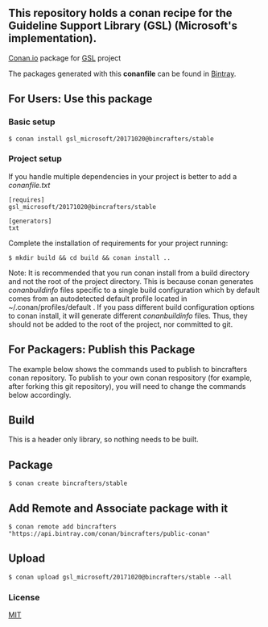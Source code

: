 ## This repository holds a conan recipe for the Guideline Support Library (GSL) (Microsoft's implementation).  

[Conan.io](https://conan.io) package for [GSL](https://github.com/Microsoft/GSL) project

The packages generated with this **conanfile** can be found in [Bintray](https://bintray.com/bincrafters/public-conan/gsl_microsoft%3Abincrafters).

## For Users: Use this package

### Basic setup

    $ conan install gsl_microsoft/20171020@bincrafters/stable

### Project setup

If you handle multiple dependencies in your project is better to add a *conanfile.txt*

    [requires]
    gsl_microsoft/20171020@bincrafters/stable

    [generators]
    txt

Complete the installation of requirements for your project running:

    $ mkdir build && cd build && conan install ..
	
Note: It is recommended that you run conan install from a build directory and not the root of the project directory.  This is because conan generates *conanbuildinfo* files specific to a single build configuration which by default comes from an autodetected default profile located in ~/.conan/profiles/default .  If you pass different build configuration options to conan install, it will generate different *conanbuildinfo* files.  Thus, they should not be added to the root of the project, nor committed to git. 

## For Packagers: Publish this Package

The example below shows the commands used to publish to bincrafters conan repository. To publish to your own conan respository (for example, after forking this git repository), you will need to change the commands below accordingly. 

## Build  

This is a header only library, so nothing needs to be built.

## Package 

    $ conan create bincrafters/stable
	
## Add Remote and Associate package with it

	$ conan remote add bincrafters "https://api.bintray.com/conan/bincrafters/public-conan"

## Upload

    $ conan upload gsl_microsoft/20171020@bincrafters/stable --all

### License
[MIT](https://github.com/Microsoft/GSL/blob/master/LICENSE)
